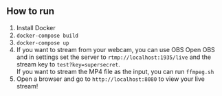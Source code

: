 ## How to run

1. Install Docker
2. `docker-compose build`
3. `docker-compose up`
4. If you want to stream from your webcam, you can use OBS 
Open OBS and in settings set the server to `rtmp://localhost:1935/live` and the stream key to `test?key=supersecret`. <br> If you want to stream the MP4 file as the input, you can run `ffmpeg.sh`
5. Open a browser and go to `http://localhost:8080` to view your live stream!